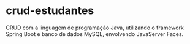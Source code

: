 # crud-estudantes
CRUD com a linguagem de programação Java, utilizando o framework Spring Boot e banco de dados MySQL, envolvendo JavaServer Faces.
